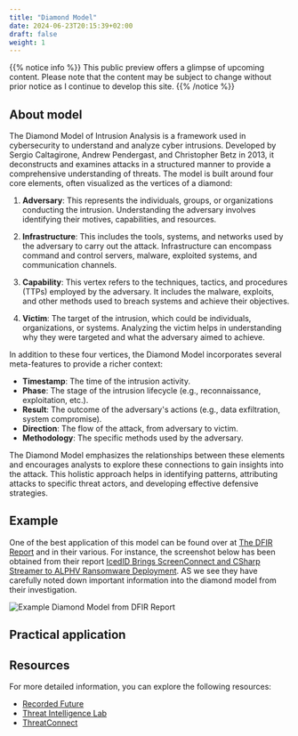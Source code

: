 ```yaml
---
title: "Diamond Model"
date: 2024-06-23T20:15:39+02:00
draft: false
weight: 1
---
```


{{% notice info %}}
This public preview offers a glimpse of upcoming content. Please note that the content may be subject to change without prior notice as I continue to develop this site.
{{% /notice %}}

## About model

The Diamond Model of Intrusion Analysis is a framework used in cybersecurity to understand and analyze cyber intrusions. Developed by Sergio Caltagirone, Andrew Pendergast, and Christopher Betz in 2013, it deconstructs and examines attacks in a structured manner to provide a comprehensive understanding of threats. The model is built around four core elements, often visualized as the vertices of a diamond:

1. **Adversary**: This represents the individuals, groups, or organizations conducting the intrusion. Understanding the adversary involves identifying their motives, capabilities, and resources.

2. **Infrastructure**: This includes the tools, systems, and networks used by the adversary to carry out the attack. Infrastructure can encompass command and control servers, malware, exploited systems, and communication channels.

3. **Capability**: This vertex refers to the techniques, tactics, and procedures (TTPs) employed by the adversary. It includes the malware, exploits, and other methods used to breach systems and achieve their objectives.

4. **Victim**: The target of the intrusion, which could be individuals, organizations, or systems. Analyzing the victim helps in understanding why they were targeted and what the adversary aimed to achieve.

In addition to these four vertices, the Diamond Model incorporates several meta-features to provide a richer context:

- **Timestamp**: The time of the intrusion activity.
- **Phase**: The stage of the intrusion lifecycle (e.g., reconnaissance, exploitation, etc.).
- **Result**: The outcome of the adversary's actions (e.g., data exfiltration, system compromise).
- **Direction**: The flow of the attack, from adversary to victim.
- **Methodology**: The specific methods used by the adversary.

The Diamond Model emphasizes the relationships between these elements and encourages analysts to explore these connections to gain insights into the attack. This holistic approach helps in identifying patterns, attributing attacks to specific threat actors, and developing effective defensive strategies.

## Example

One of the best application of this model can be found over at [The DFIR Report](https://thedfirreport.com/) and in their various. For instance, the screenshot below has been obtained from their report [IcedID Brings ScreenConnect and CSharp Streamer to ALPHV Ransomware Deployment](https://thedfirreport.com/2024/06/10/icedid-brings-screenconnect-and-csharp-streamer-to-alphv-ransomware-deployment/#diamond-model). AS we see they have carefully noted down important information into the diamond model from their investigation. 

![Example Diamond Model from DFIR Report](/images/dfir-report-diamond-model.png)

## Practical application

## Resources

For more detailed information, you can explore the following resources:
- [Recorded Future](https://www.recordedfuture.com/blog/what-is-the-diamond-model-of-intrusion-analysis)
- [Threat Intelligence Lab](https://www.threatintelligencelab.com/understanding-the-diamond-model-of-intrusion-analysis/)
- [ThreatConnect](https://threatconnect.com/blog/importance-of-diamond-model-cyber-threat-intelligence/)

